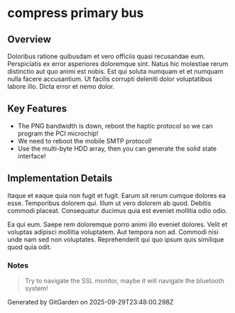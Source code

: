 # compress primary bus

## Overview
Doloribus ratione quibusdam et vero officiis quasi recusandae eum. Perspiciatis ex error asperiores doloremque sint. Natus hic molestiae rerum distinctio aut quo animi est nobis. Est qui soluta numquam et et numquam nulla facere accusantium. Ut facilis corrupti deleniti dolor voluptatibus labore illo. Dicta error et nemo dolor.

## Key Features
- The PNG bandwidth is down, reboot the haptic protocol so we can program the PCI microchip!
- We need to reboot the mobile SMTP protocol!
- Use the multi-byte HDD array, then you can generate the solid state interface!

## Implementation Details
Itaque et eaque quia non fugit et fugit. Earum sit rerum cumque dolores ea esse. Temporibus dolorem qui. Illum ut vero dolorem ab quod. Debitis commodi placeat. Consequatur ducimus quia est eveniet mollitia odio odio.
 Ea qui eum. Saepe rem doloremque porro animi illo eveniet dolores. Velit et voluptas adipisci mollitia voluptatem. Aut tempora non ad. Commodi nisi unde nam sed non voluptates. Reprehenderit qui quo ipsum quis similique quod quia odit.

### Notes
> Try to navigate the SSL monitor, maybe it will navigate the bluetooth system!

Generated by GitGarden on 2025-09-29T23:48:00.298Z